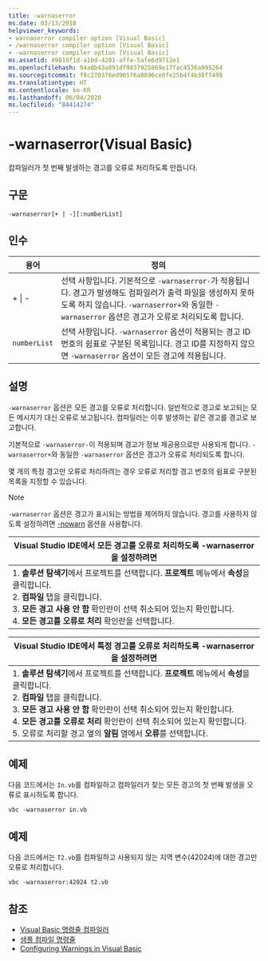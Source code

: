 ```yaml
---
title: -warnaserror
ms.date: 03/13/2018
helpviewer_keywords:
- warnaserror compiler option [Visual Basic]
- /warnaserror compiler option [Visual Basic]
- -warnaserror compiler option [Visual Basic]
ms.assetid: 49819f1d-a1bd-4201-affe-5afe6d9712e1
ms.openlocfilehash: 94a8b43a891df9837925869e17fac4536a995264
ms.sourcegitcommit: f8c270376ed905f6a8896ce0fe25b4f4b38ff498
ms.translationtype: HT
ms.contentlocale: ko-KR
ms.lasthandoff: 06/04/2020
ms.locfileid: "84414274"
---
```

# <a name="-warnaserror-visual-basic"></a>-warnaserror(Visual Basic)
컴파일러가 첫 번째 발생하는 경고를 오류로 처리하도록 만듭니다.  
  
## <a name="syntax"></a>구문  
  
```console  
-warnaserror[+ | -][:numberList]  
```  
  
## <a name="arguments"></a>인수  
  
|용어|정의|  
|---|---|  
|+ &#124; -|선택 사항입니다. 기본적으로 `-warnaserror-`가 적용됩니다. 경고가 발생해도 컴파일러가 출력 파일을 생성하지 못하도록 하지 않습니다. `-warnaserror+`와 동일한 `-warnaserror` 옵션은 경고가 오류로 처리되도록 합니다.|  
|`numberList`|선택 사항입니다. `-warnaserror` 옵션이 적용되는 경고 ID 번호의 쉼표로 구분된 목록입니다. 경고 ID를 지정하지 않으면 `-warnaserror` 옵션이 모든 경고에 적용됩니다.|  
  
## <a name="remarks"></a>설명  
 `-warnaserror` 옵션은 모든 경고를 오류로 처리합니다. 일반적으로 경고로 보고되는 모든 메시지가 대신 오류로 보고됩니다. 컴파일러는 이후 발생하는 같은 경고를 경고로 보고합니다.  
  
 기본적으로 `-warnaserror-`이 적용되며 경고가 정보 제공용으로만 사용되게 합니다. `-warnaserror+`와 동일한 `-warnaserror` 옵션은 경고가 오류로 처리되도록 합니다.  
  
 몇 개의 특정 경고만 오류로 처리하려는 경우 오류로 처리할 경고 번호의 쉼표로 구분된 목록을 지정할 수 있습니다.  
  
> [!NOTE]
> `-warnaserror` 옵션은 경고가 표시되는 방법을 제어하지 않습니다. 경고를 사용하지 않도록 설정하려면 [-nowarn](nowarn.md) 옵션을 사용합니다.  
  
|Visual Studio IDE에서 모든 경고를 오류로 처리하도록 -warnaserror을 설정하려면|  
|---|  
|1.  **솔루션 탐색기**에서 프로젝트를 선택합니다. **프로젝트** 메뉴에서 **속성**을 클릭합니다. <br />2.  **컴파일** 탭을 클릭합니다.<br />3.  **모든 경고 사용 안 함** 확인란이 선택 취소되어 있는지 확인합니다.<br />4.  **모든 경고를 오류로 처리** 확인란을 선택합니다.|  
  
|Visual Studio IDE에서 특정 경고를 오류로 처리하도록 -warnaserror을 설정하려면|  
|---|  
|1.  **솔루션 탐색기**에서 프로젝트를 선택합니다. **프로젝트** 메뉴에서 **속성**을 클릭합니다.<br />2.  **컴파일** 탭을 클릭합니다.<br />3.  **모든 경고 사용 안 함** 확인란이 선택 취소되어 있는지 확인합니다.<br />4.  **모든 경고를 오류로 처리** 확인란이 선택 취소되어 있는지 확인합니다.<br />5.  오류로 처리할 경고 옆의 **알림** 열에서 **오류**를 선택합니다.|  
  
## <a name="example"></a>예제  
 다음 코드에서는 `In.vb`를 컴파일하고 컴파일러가 찾는 모든 경고의 첫 번째 발생을 오류로 표시하도록 합니다.  
  
```console
vbc -warnaserror in.vb  
```  
  
## <a name="example"></a>예제  
 다음 코드에서는 `T2.vb`를 컴파일하고 사용되지 않는 지역 변수(42024)에 대한 경고만 오류로 처리합니다.  
  
```console
vbc -warnaserror:42024 t2.vb  
```  
  
## <a name="see-also"></a>참조

- [Visual Basic 명령줄 컴파일러](index.md)
- [샘플 컴파일 명령줄](sample-compilation-command-lines.md)
- [Configuring Warnings in Visual Basic](/visualstudio/ide/configuring-warnings-in-visual-basic)
